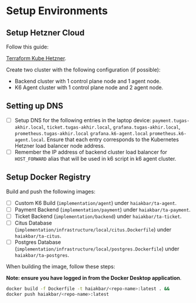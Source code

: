 # Setup Environments

## Setup Hetzner Cloud

Follow this guide:

[Terraform Kube Hetzner](https://github.com/kube-hetzner/terraform-hcloud-kube-hetzner).

Create two cluster with the following configuration (if possible):

- Backend cluster with 1 control plane node and 1 agent node.
- K6 Agent cluster with 1 control plane node and 2 agent node.

## Setting up DNS

- [ ] Setup DNS for the following entries in the laptop device: `payment.tugas-akhir.local`, `ticket.tugas-akhir.local`, `grafana.tugas-akhir.local`, `prometheus.tugas-akhir.local` `grafana.k6-agent.local` `prometheus.k6-agent.local`. Ensure that each entry corresponds to the Kubernetes Hetzner load balancer node address.
- [ ] Remember the IP address of backend cluster load balancer for `HOST_FORWARD` alias that will be used in k6 script in k6 agent cluster.

## Setup Docker Registry

Build and push the following images:

- [ ] Custom K6 Build (`implementation/agent`) under `haiakbar/ta-agent`.
- [ ] Payment Backend (`implementation/payment`) under `haiakbar/ta-payment`.
- [ ] Ticket Backend (`implementation/backend`) under `haiakbar/ta-ticket`.
- [ ] Citus Database (`implementation/infrastructure/local/citus.Dockerfile`) under `haiakbar/ta-citus`.
- [ ] Postgres Database (`implementation/infrastructure/local/postgres.Dockerfile`) under `haiakbar/ta-postgres`.

When building the image, follow these steps:

**Note: ensure you have logged in from the Docker Desktop application**.

```bash
docker build -f Dockerfile -t haiakbar/<repo-name>:latest . &&
docker push haiakbar/<repo-name>:latest
```
